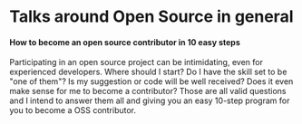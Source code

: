 # Talks around Open Source in general

#### How to become an open source contributor in 10 easy steps
Participating in an open source project can be intimidating, even for experienced developers. Where should I start? Do I have the skill set to be "one of them"? Is my suggestion or code will be well received? Does it even make sense for me to become a contributor? Those are all valid questions and I intend to answer them all and giving you an easy 10-step program for you to become a OSS contributor.
